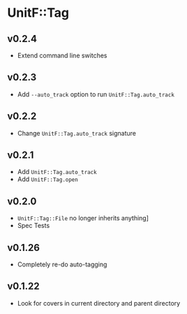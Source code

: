 # UnitF::Tag

## v0.2.4
- Extend command line switches

## v0.2.3
- Add `--auto_track` option to run `UnitF::Tag.auto_track`

## v0.2.2
- Change `UnitF::Tag.auto_track` signature

## v0.2.1
- Add `UnitF::Tag.auto_track`
- Add `UnitF::Tag.open`

## v0.2.0
- `UnitF::Tag::File` no longer inherits anything]
- Spec Tests

## v0.1.26
- Completely re-do auto-tagging

## v0.1.22
- Look for covers in current directory and parent directory
